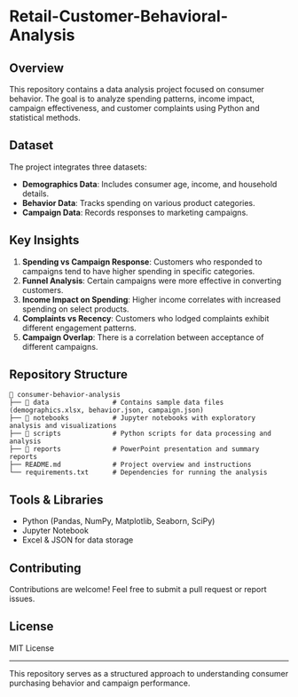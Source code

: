 # Retail-Customer-Behavioral-Analysis

## Overview
This repository contains a data analysis project focused on consumer behavior. The goal is to analyze spending patterns, income impact, campaign effectiveness, and customer complaints using Python and statistical methods.

## Dataset
The project integrates three datasets:
- **Demographics Data**: Includes consumer age, income, and household details.
- **Behavior Data**: Tracks spending on various product categories.
- **Campaign Data**: Records responses to marketing campaigns.

## Key Insights
1. **Spending vs Campaign Response**: Customers who responded to campaigns tend to have higher spending in specific categories.
2. **Funnel Analysis**: Certain campaigns were more effective in converting customers.
3. **Income Impact on Spending**: Higher income correlates with increased spending on select products.
4. **Complaints vs Recency**: Customers who lodged complaints exhibit different engagement patterns.
5. **Campaign Overlap**: There is a correlation between acceptance of different campaigns.

## Repository Structure
```
📂 consumer-behavior-analysis
├── 📁 data                # Contains sample data files (demographics.xlsx, behavior.json, campaign.json)
├── 📁 notebooks           # Jupyter notebooks with exploratory analysis and visualizations
├── 📁 scripts             # Python scripts for data processing and analysis
├── 📁 reports             # PowerPoint presentation and summary reports
├── README.md             # Project overview and instructions
└── requirements.txt      # Dependencies for running the analysis
```



## Tools & Libraries
- Python (Pandas, NumPy, Matplotlib, Seaborn, SciPy)
- Jupyter Notebook
- Excel & JSON for data storage

## Contributing
Contributions are welcome! Feel free to submit a pull request or report issues.

## License
MIT License

---
This repository serves as a structured approach to understanding consumer purchasing behavior and campaign performance.

